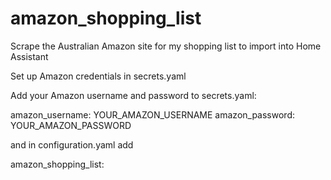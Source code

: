 # amazon_shopping_list
Scrape the Australian Amazon site for my shopping list to import into Home Assistant

Set up Amazon credentials in secrets.yaml

Add your Amazon username and password to secrets.yaml:

amazon_username: YOUR_AMAZON_USERNAME
amazon_password: YOUR_AMAZON_PASSWORD


and in configuration.yaml add

amazon_shopping_list:
